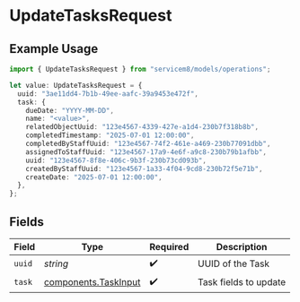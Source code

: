 # UpdateTasksRequest

## Example Usage

```typescript
import { UpdateTasksRequest } from "servicem8/models/operations";

let value: UpdateTasksRequest = {
  uuid: "3ae11dd4-7b1b-49ee-aafc-39a9453e472f",
  task: {
    dueDate: "YYYY-MM-DD",
    name: "<value>",
    relatedObjectUuid: "123e4567-4339-427e-a1d4-230b7f318b8b",
    completedTimestamp: "2025-07-01 12:00:00",
    completedByStaffUuid: "123e4567-74f2-461e-a469-230b77091dbb",
    assignedToStaffUuid: "123e4567-17a9-4e6f-a9c8-230b79b1afbb",
    uuid: "123e4567-8f8e-406c-9b3f-230b73cd093b",
    createdByStaffUuid: "123e4567-1a33-4f04-9cd8-230b72f5e71b",
    createDate: "2025-07-01 12:00:00",
  },
};
```

## Fields

| Field                                                        | Type                                                         | Required                                                     | Description                                                  |
| ------------------------------------------------------------ | ------------------------------------------------------------ | ------------------------------------------------------------ | ------------------------------------------------------------ |
| `uuid`                                                       | *string*                                                     | :heavy_check_mark:                                           | UUID of the Task                                             |
| `task`                                                       | [components.TaskInput](../../models/components/taskinput.md) | :heavy_check_mark:                                           | Task fields to update                                        |